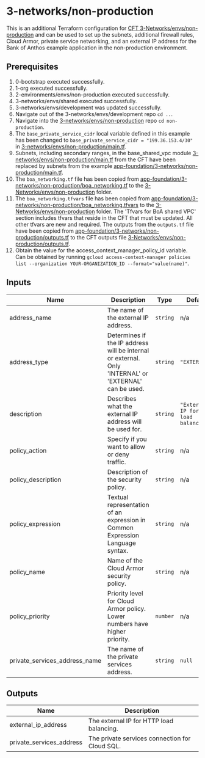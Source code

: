 # 3-networks/non-production

This is an additional Terraform configuration for [CFT 3-Networks/envs/non-production](https://github.com/terraform-google-modules/terraform-example-foundation/tree/master/3-networks/envs/non-production) and can be used to set up the subnets, additional firewall rules, Cloud Armor, private service networking, and an external IP address for the Bank of Anthos example application in the non-production environment.

## Prerequisites

1. 0-bootstrap executed successfully.
1. 1-org executed successfully.
1. 2-environments/envs/non-production executed successfully.
1. 3-networks/envs/shared executed successfully.
1. 3-networks/envs/development was updated successfully.
1. Navigate out of the 3-networks/envs/development repo `cd ..`.
1. Navigate into the [3-networks/envs/non-production](https://github.com/terraform-google-modules/terraform-example-foundation/blob/master/3-networks/envs/non-production) repo `cd non-production`.
1. The `base_private_service_cidr` local variable defined in this example has been changed to `base_private_service_cidr = "199.36.153.4/30"` in [3-networks/envs/non-production/main.tf](https://github.com/terraform-google-modules/terraform-example-foundation/blob/master/3-networks/envs/non-production/main.tf).
1. Subnets, including secondary ranges, in the base_shared_vpc module [3-networks/envs/non-production/main.tf](https://github.com/terraform-google-modules/terraform-example-foundation/blob/master/3-networks/envs/non-production/main.tf) from the CFT have been replaced by subnets from the example [app-foundation/3-networks/non-production/main.tf](https://github.com/GoogleCloudPlatform/terraform-example-foundation-app/tree/main/app-foundation/3-networks/non-production/main.tf).
1. The `boa_networking.tf` file has been copied from [app-foundation/3-networks/non-production/boa_networking.tf](https://github.com/GoogleCloudPlatform/terraform-example-foundation-app/tree/main/app-foundation/3-networks/non-production/boa_networking.tf) to the [3-Networks/envs/non-production](https://github.com/terraform-google-modules/terraform-example-foundation/blob/master/3-networks/envs/non-production) folder.
1. The `boa_networking.tfvars` file has been copied from [app-foundation/3-networks/non-production/boa_networking.tfvars](https://github.com/GoogleCloudPlatform/terraform-example-foundation-app/tree/main/app-foundation/3-networks/non-production/boa_networking.tfvars) to the [3-Networks/envs/non-production](https://github.com/terraform-google-modules/terraform-example-foundation/blob/master/3-networks/envs/non-production) folder. The 'Tfvars for BoA shared VPC' section includes tfvars that reside in the CFT that must be updated. All other tfvars are new and required.
The outputs from the `outputs.tf` file have been copied from [app-foundation/3-networks/non-production/outputs.tf](https://github.com/GoogleCloudPlatform/terraform-example-foundation-app/tree/main/app-foundation/3-networks/non-production/outputs.tf) to the CFT outputs file [3-Networks/envs/non-production/outputs.tf](https://github.com/terraform-google-modules/terraform-example-foundation/blob/master/3-networks/envs/non-production/outputs.tf).
1. Obtain the value for the access_context_manager_policy_id variable. Can be obtained by running `gcloud access-context-manager policies list --organization YOUR-ORGANIZATION_ID --format="value(name)"`.

<!-- BEGINNING OF PRE-COMMIT-TERRAFORM DOCS HOOK -->
## Inputs

| Name | Description | Type | Default | Required |
|------|-------------|------|---------|:--------:|
| address\_name | The name of the external IP address. | `string` | n/a | yes |
| address\_type | Determines if the IP address will be internal or external. Only 'INTERNAL' or 'EXTERNAL' can be used. | `string` | `"EXTERNAL"` | no |
| description | Describes what the external IP address will be used for. | `string` | `"External IP for HTTP load balancing."` | no |
| policy\_action | Specify if you want to allow or deny traffic. | `string` | n/a | yes |
| policy\_description | Description of the security policy. | `string` | n/a | yes |
| policy\_expression | Textual representation of an expression in Common Expression Language syntax. | `string` | n/a | yes |
| policy\_name | Name of the Cloud Armor security policy. | `string` | n/a | yes |
| policy\_priority | Priority level for Cloud Armor policy. Lower numbers have higher priority. | `number` | n/a | yes |
| private\_services\_address\_name | The name of the private services address. | `string` | `null` | no |

## Outputs

| Name | Description |
|------|-------------|
| external\_ip\_address | The external IP for HTTP load balancing. |
| private\_services\_address | The private services connection for Cloud SQL. |

<!-- END OF PRE-COMMIT-TERRAFORM DOCS HOOK -->
